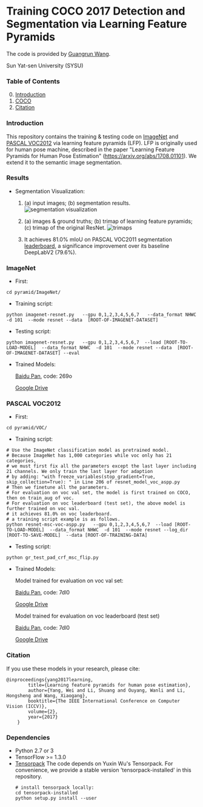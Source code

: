 # Training COCO 2017 Detection and Segmentation via Learning Feature Pyramids

The code is provided by [Guangrun Wang](https://wanggrun.github.io/).

Sun Yat-sen University (SYSU)

### Table of Contents
0. [Introduction](#introduction)
0. [COCO](#coco)
0. [Citation](#citation)

### Introduction

This repository contains the training & testing code on [ImageNet](http://image-net.org/challenges/LSVRC/2015/) and [PASCAL VOC2012](http://host.robots.ox.ac.uk:8080/leaderboard/displaylb.php?challengeid=11&compid=6) via learning feature pyramids (LFP). LFP is originally used for human pose machine, described in the paper "Learning Feature Pyramids for Human Pose Estimation" (https://arxiv.org/abs/1708.01101). We extend it to the semantic image segmentation.


### Results

+ Segmentation Visualization:

   1. (a) input images; (b) segmentation results.
        ![segmentation visualization](https://github.com/wanggrun/Learning-Feature-Pyramids/blob/master/results/vis.jpg)

   2. (a) images & ground truths; (b) trimap of learning feature pyramids; (c) trimap of the original ResNet.
        ![trimaps](https://github.com/wanggrun/Learning-Feature-Pyramids/blob/master/results/trimap.jpg)

   3. It achieves 81.0% mIoU on PASCAL VOC2011 segmentation [leaderboard](http://host.robots.ox.ac.uk:8080/leaderboard/displaylb.php?challengeid=11&compid=6), a significance improvement over its baseline DeepLabV2 (79.6%).

### ImageNet

+ First:
```
cd pyramid/ImageNet/ 
```

+ Training script:
```
python imagenet-resnet.py   --gpu 0,1,2,3,4,5,6,7   --data_format NHWC  -d 101  --mode resnet --data  [ROOT-OF-IMAGENET-DATASET]
```

+ Testing script:
```
python imagenet-resnet.py   --gpu 0,1,2,3,4,5,6,7  --load [ROOT-TO-LOAD-MODEL]  --data_format NHWC  -d 101  --mode resnet --data  [ROOT-OF-IMAGENET-DATASET] --eval
```

+ Trained Models:

   [Baidu Pan](https://pan.baidu.com/s/1SKEmrjcYA-NR9oFBOD7Y2w), code: 269o

   [Google Drive](https://drive.google.com/drive/folders/1pVSCQ6gap0b73FFr8bF-5p5Am6e2rXRr?usp=sharing)

### PASCAL VOC2012

+ First:
```
cd pyramid/VOC/
```

+ Training script:
```
# Use the ImageNet classification model as pretrained model.
# Because ImageNet has 1,000 categories while voc only has 21 categories, 
# we must first fix all the parameters except the last layer including 21 channels. We only train the last layer for adaption
# by adding: "with freeze_variables(stop_gradient=True, skip_collection=True): " in Line 206 of resnet_model_voc_aspp.py
# Then we finetune all the parameters.
# For evaluation on voc val set, the model is first trained on COCO, then on train_aug of voc. 
# For evaluation on voc leaderboard (test set), the above model is further trained on voc val.
# it achieves 81.0% on voc leaderboard.
# a training script example is as follows.
python resnet-msc-voc-aspp.py   --gpu 0,1,2,3,4,5,6,7  --load [ROOT-TO-LOAD-MODEL]  --data_format NHWC  -d 101  --mode resnet --log_dir [ROOT-TO-SAVE-MODEL]  --data [ROOT-OF-TRAINING-DATA]
```

+ Testing script:
```
python gr_test_pad_crf_msc_flip.py 
```


+ Trained Models:

   Model trained for evaluation on voc val set:

   [Baidu Pan](https://pan.baidu.com/s/1C7r10EeZEOIn0njRCuuR1g), code: 7dl0

   [Google Drive](https://drive.google.com/drive/folders/1c3Fr6yC_rwXGF4hJB4ADmtd2AF8wsO51?usp=sharing)

   Model trained for evaluation on voc leaderboard (test set)

   [Baidu Pan](https://pan.baidu.com/s/1C7r10EeZEOIn0njRCuuR1g), code: 7dl0

   [Google Drive](https://drive.google.com/drive/folders/1c3Fr6yC_rwXGF4hJB4ADmtd2AF8wsO51?usp=sharing)

### Citation

If you use these models in your research, please cite:

	@inproceedings{yang2017learning,
            title={Learning feature pyramids for human pose estimation},
            author={Yang, Wei and Li, Shuang and Ouyang, Wanli and Li, Hongsheng and Wang, Xiaogang},
            booktitle={The IEEE International Conference on Computer Vision (ICCV)},
            volume={2},
            year={2017}
        }

### Dependencies
+ Python 2.7 or 3
+ TensorFlow >= 1.3.0
+ [Tensorpack](https://github.com/ppwwyyxx/tensorpack)
   The code depends on Yuxin Wu's Tensorpack. For convenience, we provide a stable version 'tensorpack-installed' in this repository. 
   ```
   # install tensorpack locally:
   cd tensorpack-installed
   python setup.py install --user
   ```


